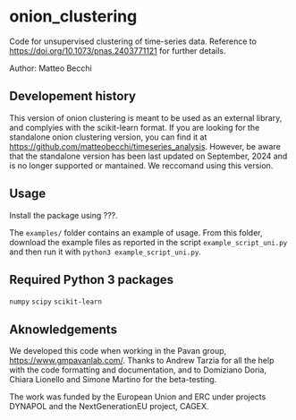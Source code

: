 # onion_clustering
Code for unsupervised clustering of time-series data. Reference to https://doi.org/10.1073/pnas.2403771121 for further details. 

Author: Matteo Becchi

## Developement history
This version of onion clustering is meant to be used as an external library, and complyies with the scikit-learn format. If you are looking for the standalone onion clustering version, you can find it at https://github.com/matteobecchi/timeseries_analysis. However, be aware that the standalone version has been last updated on September, 2024 and is no longer supported or mantained. We reccomand using this version. 

## Usage
Install the package using ???. 

The `examples/` folder contains an example of usage. From this folder, download the example files as reported in the script `example_script_uni.py` and then run it with `python3 example_script_uni.py`. 

## Required Python 3 packages
`numpy`
`scipy`
`scikit-learn`

## Aknowledgements
We developed this code when working in the Pavan group, https://www.gmpavanlab.com/. Thanks to Andrew Tarzia for all the help with the code formatting and documentation, and to Domiziano Doria, Chiara Lionello and Simone Martino for the beta-testing. 

The work was funded by the European Union and ERC under projects DYNAPOL and the NextGenerationEU project, CAGEX. 
